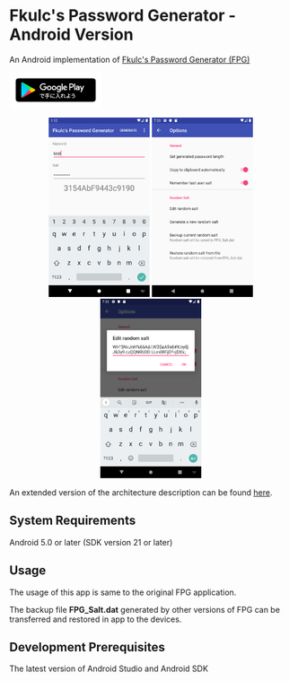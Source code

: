# Fkulc's Password Generator - Android Version
An Android implementation of [Fkulc's Password Generator (FPG)](https://github.com/xlfdll/FPG)

<a href="https://play.google.com/store/apps/details?id=org.xlfdll.nb.fpg">
  <img src="https://github.com/xlfdll/xlfdll.github.io/raw/master/images/google-play-badge.png" alt="Get Fkulc's Password Generator (Android) on Google Play Store" height="64">
</a>

<p align="center">
  <img src="https://github.com/xlfdll/xlfdll.github.io/raw/master/images/projects/FPG/Android/FPGAndroid-Password.png"
       alt="Fkulc's Password Generator (Android) - Password Screen" height="320"> <img src="https://github.com/xlfdll/xlfdll.github.io/raw/master/images/projects/FPG/Android/FPGAndroid-Options.png"
       alt="Fkulc's Password Generator (Android) - Options Screen" height="320"> <img src="https://github.com/xlfdll/xlfdll.github.io/raw/master/images/projects/FPG/Android/FPGAndroid-EditRandomSalt.png"
       alt="Fkulc's Password Generator (Android) - Edit Random Salt Alert Dialog" height="320">
</p>

An extended version of the architecture description can be found [here](https://github.com/xlfdll/FPG/blob/master/Docs/A%20Hash-Based%20Password%20Management%20System.pdf).

## System Requirements
Android 5.0 or later (SDK version 21 or later)

## Usage
The usage of this app is same to the original FPG application.

The backup file **FPG_Salt.dat** generated by other versions of FPG can be transferred and restored in app to the devices.

## Development Prerequisites
The latest version of Android Studio and Android SDK
